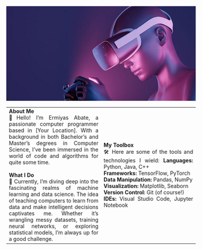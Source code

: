 <!DOCTYPE html>
<html lang="en">
<head>
    <meta charset="UTF-8">
    <meta name="viewport" content="width=device-width, initial-scale=1.0">
    <link href="https://cdn.jsdelivr.net/npm/bootstrap@5.3.3/dist/css/bootstrap.min.css" rel="stylesheet" integrity="sha384-QWTKZyjpPEjISv5WaRU9OFeRpok6YctnYmDr5pNlyT2bRjXh0JMhjY6hW+ALEwIH" crossorigin="anonymous">
</head>
<body>
<div class=".container-fluid">
<div class="row">
    <img src="vrimage.jpg" alt="Virtual Reality">
</div>

<table style="width: 100%; text-align: justify;">
  <tbody>
    <tr>
      <td style="width: 50%;">
      <b>About Me</b><br>👋Hello! I’m Ermiyas Abate, a passionate computer programmer based in [Your Location]. With a background in both Bachelor’s and Master’s degrees in Computer Science, I’ve been immersed in the world of code and algorithms for quite some time.<br><br>
      <b>What I Do</b><br>🚀 Currently, I’m diving deep into the fascinating realms of machine learning and data science. The idea of teaching computers to learn from data and make intelligent decisions captivates me. Whether it’s wrangling messy datasets, training neural networks, or exploring statistical models, I’m always up for a good challenge.</td>
      <td>
      <b>My Toolbox</b><br>
      🛠️ Here are some of the tools and technologies I wield:
      <b>Languages:</b> Python, Java, C++<br>
      <b>Frameworks:</b> TensorFlow, PyTorch<br>
      <b>Data Manipulation:</b> Pandas, NumPy<br>
      <b>Visualization:</b> Matplotlib, Seaborn<br>
      <b>Version Control:</b> Git (of course!)<br>
      <b>IDEs:</b> Visual Studio Code, Jupyter Notebook
</td>
    </tr>
  </tbody>
</table>
</div>
</body>
</html>